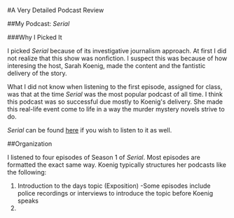 #A Very Detailed Podcast Review

##My Podcast: *Serial*

###Why I Picked It

I picked *Serial* because of its investigative journalism approach. At first I did not realize that this show was nonfiction. I suspect this was because of how interesing the host, Sarah Koenig, made the content and the fantistic delivery of the story.

What I did not know when listening to the first episode, assigned for class, was that at the time *Serial* was the most popular podcast of all time. I think this podcast was so successful due mostly to Koenig's delivery. She made this real-life event come to life in a way the murder mystery novels strive to do.

*Serial* can be found [here](https://serialpodcast.org/season-one) if you wish to listen to it as well.

##Organization

I listened to four episodes of Season 1 of *Serial*. Most episodes are formatted the exact same way. Koenig typically structures her podcasts like the following:

1. Introduction to the days topic (Exposition) 
    -Some episodes include police recordings or interviews to introduce the topic before Koenig speaks
2. 
